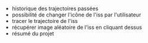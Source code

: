 - historique des trajectoires passées
- possibilité de changer l'icône de l'iss par l'utilisateur
- tracer le trajectoire de l'iss
- récupérer image aléatoire de l'iss en cliquant dessus
- résumé du projet
